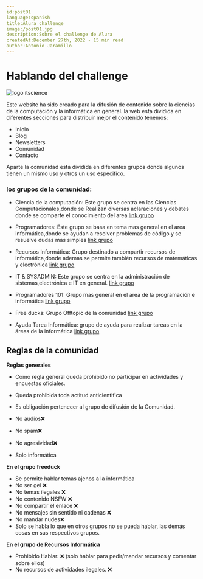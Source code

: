 ```yaml
---
id:post01
language:spanish
title:Alura challenge
image:/post01.jpg
description:Sobre el challenge de Alura
createdAt:December 27th, 2022 - 15 min read
author:Antonio Jaramillo
---
```



# Hablando del challenge
![logo itscience](/images/logo1b.svg)


Este website ha sido creado para la difusión de contenido sobre la ciencias de la computación y la informática en general.
la web esta dividida en diferentes secciones para distribuir mejor el contenido
tenemos:
- Inicio
- Blog
- Newsletters
- Comunidad
- Contacto

Aparte la comunidad esta dividida en diferentes grupos donde algunos tienen un mismo uso y otros  un uso especifico.

### los grupos de la comunidad:
- Ciencia de la computación:
Este grupo se centra en las Ciencias Computacionales,donde se Realizan diversas aclaraciones y debates donde se comparte el conocimiento del area
[link grupo](https://chat.whatsapp.com/FTSALNW5qCwK2Yjlszi1Pq)


-  Programadores:
Este grupo se basa en tema mas general en el area informática,donde se ayudan a resolver problemas de código y se resuelve dudas mas simples
[link grupo](https://chat.whatsapp.com/Gqcit7OCPiiIoZp93wjNjF)

- Recursos Informática:
Grupo destinado a compartir recursos de informática,donde ademas se permite también recursos de matemáticas y electrónica
[link grupo](https://chat.whatsapp.com/ER1SMqM6GmZKGBIWD7JUEs)


-  IT & SYSADMIN:
Este grupo se centra en la administración de sistemas,electrónica e IT en general.
[link grupo](https://chat.whatsapp.com/Cn2s8jDntv9InrNlB8Ni93)

- Programadores  101:
Grupo mas general en el area de la programación e informática
[link grupo](https://chat.whatsapp.com/IFFG3uUQNO2DfrKzUiOCBo)

-  Free ducks:
Grupo  Offtopic de la comunidad
[link grupo](https://chat.whatsapp.com/IOUU2XlU8g5JV52Vm8XajH)

-  Ayuda Tarea Informática:
grupo de ayuda para realizar tareas en la áreas de la informática
[link grupo](https://chat.whatsapp.com/IXhkrgRx4Ej0MlCLpYOGxg)

## Reglas de  la comunidad 
**Reglas generales**
- Como regla general queda prohibido no participar en actividades y encuestas oficiales.

- Queda prohibida toda actitud anticientifica
- Es obligación pertenecer al grupo de difusión de la Comunidad.
- No audios❌ 
- No spam❌
- No agresividad❌
- Solo informática

**En el grupo freeduck**
- Se permite hablar temas ajenos a la informática
- No ser gei ❌
- No temas ilegales ❌
- No contenido NSFW ❌
- No compartir el enlace ❌
- No mensajes sin sentido ni cadenas ❌
- No mandar nudes❌
- Solo se habla lo que en otros grupos no se pueda hablar, las demás cosas en sus respectivos grupos.

**En el grupo de Recursos Informática**
- Prohibido Hablar. ❌
(solo hablar para pedir/mandar recursos y comentar sobre ellos)
- No recursos de actividades ilegales. ❌